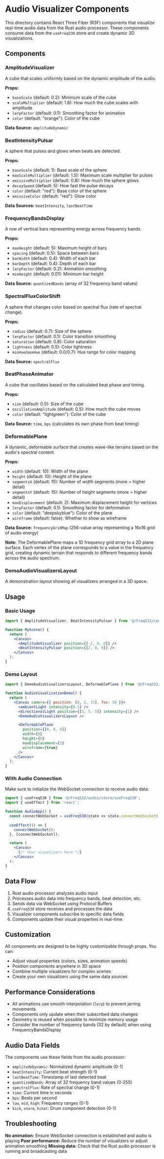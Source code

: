# Audio Visualizer Components

This directory contains React Three Fiber (R3F) components that visualize real-time audio data from the Rust audio processor. These components consume data from the `useFreq530` store and create dynamic 3D visualizations.

## Components

### AmplitudeVisualizer
A cube that scales uniformly based on the dynamic amplitude of the audio.

**Props:**
- `baseScale` (default: 0.2): Minimum scale of the cube
- `scaleMultiplier` (default: 1.8): How much the cube scales with amplitude
- `lerpFactor` (default: 0.1): Smoothing factor for animation
- `color` (default: "orange"): Color of the cube

**Data Source:** `amplitudeDynamic`

### BeatIntensityPulsar
A sphere that pulses and glows when beats are detected.

**Props:**
- `baseScale` (default: 1): Base scale of the sphere
- `maxScaleMultiplier` (default: 1.5): Maximum scale multiplier for pulses
- `emissiveMultiplier` (default: 0.8): How much the sphere glows
- `decaySpeed` (default: 5): How fast the pulse decays
- `color` (default: "red"): Base color of the sphere
- `emissiveColor` (default: "red"): Glow color

**Data Sources:** `beatIntensity`, `lastBeatTime`

### FrequencyBandsDisplay
A row of vertical bars representing energy across frequency bands.

**Props:**
- `maxHeight` (default: 5): Maximum height of bars
- `spacing` (default: 0.5): Space between bars
- `barWidth` (default: 0.4): Width of each bar
- `barDepth` (default: 0.4): Depth of each bar
- `lerpFactor` (default: 0.2): Animation smoothing
- `minHeight` (default: 0.01): Minimum bar height

**Data Source:** `quantizedBands` (array of 32 frequency band values)

### SpectralFluxColorShift
A sphere that changes color based on spectral flux (rate of spectral change).

**Props:**
- `radius` (default: 0.7): Size of the sphere
- `lerpFactor` (default: 0.1): Color transition smoothing
- `saturation` (default: 0.8): Color saturation
- `lightness` (default: 0.5): Color lightness
- `minHue`/`maxHue` (default: 0.0/0.7): Hue range for color mapping

**Data Source:** `spectralFlux`

### BeatPhaseAnimator

A cube that oscillates based on the calculated beat phase and timing.

**Props:**
- `size` (default: 0.5): Size of the cube
- `oscillationAmplitude` (default: 0.5): How much the cube moves
- `color` (default: "lightgreen"): Color of the cube

**Data Source:** `time`, `bps` (calculates its own phase from beat timing)

### DeformablePlane
A dynamic, deformable surface that creates wave-like terrains based on the audio's spectral content.

**Props:**
- `width` (default: 10): Width of the plane
- `height` (default: 10): Height of the plane
- `segmentsX` (default: 15): Number of width segments (more = higher detail)
- `segmentsY` (default: 15): Number of height segments (more = higher detail)
- `maxDisplacement` (default: 2): Maximum displacement height for vertices
- `lerpFactor` (default: 0.1): Smoothing factor for deformation
- `color` (default: "deepskyblue"): Color of the plane
- `wireframe` (default: false): Whether to show as wireframe

**Data Source:** `frequencyGridMap` (256-value array representing a 16x16 grid of audio energy)

**Note:** The DeformablePlane maps a 1D frequency grid array to a 2D plane surface. Each vertex of the plane corresponds to a value in the frequency grid, creating dynamic terrain that responds to different frequency bands across the audio spectrum.

### DemoAudioVisualizersLayout
A demonstration layout showing all visualizers arranged in a 3D space.

## Usage

### Basic Usage
```jsx
import { AmplitudeVisualizer, BeatIntensityPulsar } from '@/Freq532/components';

function MyScene() {
  return (
    <Canvas>
      <AmplitudeVisualizer position={[-2, 0, 0]} />
      <BeatIntensityPulsar position={[2, 0, 0]} />
    </Canvas>
  );
}
```

### Demo Layout
```jsx
import { DemoAudioVisualizersLayout, DeformablePlane } from '@/Freq532/components';

function AudioVisualizationDemo() {
  return (
    <Canvas camera={{ position: [0, 2, 15], fov: 50 }}>
      <ambientLight intensity={0.5} />
      <directionalLight position={[5, 5, 5]} intensity={1} />
      <DemoAudioVisualizersLayout />

      <DeformablePlane 
        position={[0, 0, 0]}
        width={8}
        height={6}
        maxDisplacement={2}
        wireframe={true}
      />
    </Canvas>
  );
}
```

### With Audio Connection
Make sure to initialize the WebSocket connection to receive audio data:

```jsx
import { useFreq530 } from '@/Freq532/audio/store/useFreq530';
import { useEffect } from 'react';

function AudioApp() {
  const connectWebSocket = useFreq530(state => state.connectWebSocket);
  
  useEffect(() => {
    connectWebSocket();
  }, [connectWebSocket]);

  return (
    <Canvas>
      {/* Your visualizers here */}
    </Canvas>
  );
}
```

## Data Flow

1. Rust audio processor analyzes audio input
2. Processes audio data into frequency bands, beat detection, etc.
3. Sends data via WebSocket using Protocol Buffers
4. `useFreq530` store receives and processes the data
5. Visualizer components subscribe to specific data fields
6. Components update their visual properties in real-time

## Customization

All components are designed to be highly customizable through props. You can:

- Adjust visual properties (colors, sizes, animation speeds)
- Position components anywhere in 3D space
- Combine multiple visualizers for complex scenes
- Create your own visualizers using the same data sources

## Performance Considerations

- All animations use smooth interpolation (`lerp`) to prevent jarring movements
- Components only update when their subscribed data changes
- Geometry is reused when possible to minimize memory usage
- Consider the number of frequency bands (32 by default) when using FrequencyBandsDisplay

## Audio Data Fields

The components use these fields from the audio processor:

- `amplitudeDynamic`: Normalized dynamic amplitude (0-1)
- `beatIntensity`: Current beat strength (0-1)
- `lastBeatTime`: Timestamp of last detected beat
- `quantizedBands`: Array of 32 frequency band values (0-255)
- `spectralFlux`: Rate of spectral change (0-1)
- `time`: Current time in seconds
- `bps`: Beats per second
- `low`, `mid`, `high`: Frequency ranges (0-1)
- `kick`, `snare`, `hihat`: Drum component detection (0-1)

## Troubleshooting

**No animation:** Ensure WebSocket connection is established and audio is playing
**Poor performance:** Reduce the number of visualizers or adjust animation smoothing
**Missing data:** Check that the Rust audio processor is running and broadcasting data 
